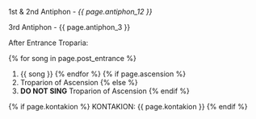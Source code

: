 1st & 2nd Antiphon - *{{ page.antiphon_12 }}*

3rd Antiphon - {{ page.antiphon_3 }}

After Entrance Troparia:

{% for song in page.post_entrance %}
1. {{ song }}
{% endfor %}
{% if page.ascension %}
1. Troparion of Ascension
{% else %}
1. **DO NOT SING** Troparion of Ascension
{% endif %}

{% if page.kontakion %}
KONTAKION: {{ page.kontakion }}
{% endif %}
